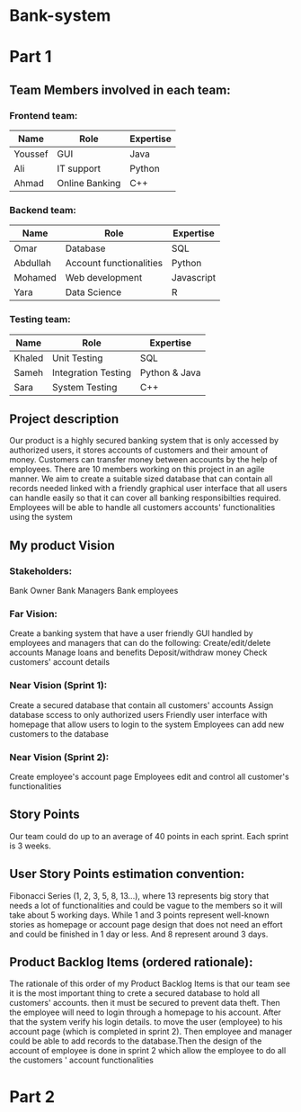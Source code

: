 # Bank-system
# Part 1
## Team Members involved in each team:

### Frontend team:
Name | Role	| Expertise
---- | ---- | --------
Youssef |	GUI | Java
Ali |	IT support |	Python
Ahmad |	Online Banking |	C++

### Backend team:
Name | Role	| Expertise
---- | ---- | --------
Omar |	Database |	SQL
Abdullah |	Account functionalities |	Python
Mohamed |	Web development | Javascript
Yara |	Data Science | R

### Testing team:
Name | Role	| Expertise
---- | ---- | --------
Khaled |	Unit Testing |	SQL
Sameh |	Integration Testing |	Python & Java
Sara |	System Testing |	C++

## Project description
Our product is a highly secured banking system that is only accessed by authorized users, it stores accounts of customers and their amount of money. Customers can transfer money between accounts by the help of employees. There are 10 members working on this project in an agile manner. We aim to create a suitable sized database that can contain all records needed linked with a friendly graphical user interface that all users can handle easily so that it can cover all banking responsibilties required. Employees will be able to handle all customers accounts' functionalities using the system

## My product Vision
### Stakeholders:
Bank Owner
Bank Managers
Bank employees

### Far Vision:
Create a banking system that have a user friendly GUI handled by employees and managers that can do the following:
Create/edit/delete accounts
Manage loans and benefits
Deposit/withdraw money 
Check customers' account details

### Near Vision (Sprint 1):
Create a secured database that contain all customers' accounts
Assign database sccess to only authorized users
Friendly user interface with homepage that allow users to login to the system
Employees can add new customers to the database

### Near Vision (Sprint 2):
Create employee's account page
Employees edit and control all customer's functionalities

## Story Points
Our team could do up to an average of 40 points in each sprint. Each sprint is 3 weeks.

## User Story Points estimation convention:
Fibonacci Series (1, 2, 3, 5, 8, 13...), where 13 represents big story that needs a lot of functionalities and could be vague to the members so it will take about 5 working days. While 1 and 3 points represent well-known stories as homepage or account page design that does not need an effort and could be finished in 1 day or less. And 8 represent around 3 days.

## Product Backlog Items (ordered rationale):
The rationale of this order of my Product Backlog Items is that our team see it is the most important thing to crete a secured database to hold all customers' accounts.
then it must be secured to prevent data theft. Then the employee will need to login through a homepage to his account. After that the system verify his login details. to move the user (employee) to his account page (which is completed in sprint 2). Then employee and manager could be able to add records to the database.Then the design of the account of employee is done in sprint 2 which allow the employee to do all the customers ' account functionalities

# Part 2
